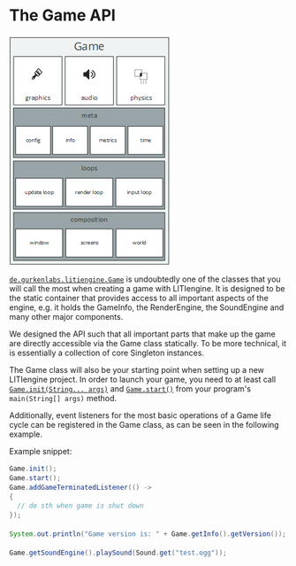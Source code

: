 # The Game API

![Game API](../images/api-game.png)

[`de.gurkenlabs.litiengine.Game`](https://static.javadoc.io/de.gurkenlabs/litiengine/0.4.14/de/gurkenlabs/litiengine/Game.html) is 
undoubtedly one of the classes that you will call the most when creating a game with LITIengine.
It is designed to be the static container that provides access to all important aspects of the engine, e.g. it holds the GameInfo, the RenderEngine, the SoundEngine and many other major components.

We designed the API such that all important parts that make up the game are directly accessible via the Game class statically.
To be more technical, it is essentially a collection of core Singleton instances.

The Game class will also be your starting point when setting up a new LITIengine project.
In order to launch your game,  you need to at least call [`Game.init(String... args)`](https://static.javadoc.io/de.gurkenlabs/litiengine/0.4.14/de/gurkenlabs/litiengine/Game.html#init-java.lang.String...-) and [`Game.start()`](https://static.javadoc.io/de.gurkenlabs/litiengine/0.4.14/de/gurkenlabs/litiengine/Game.html#start--) from your program's `main(String[] args)` method.

Additionally, event listeners for the most basic operations of a Game life cycle can be registered in the Game class, as can be seen in the following example.

Example snippet:
```java
Game.init();
Game.start();
Game.addGameTerminatedListener(() -> 
{
  // do sth when game is shut down
});

System.out.println("Game version is: " + Game.getInfo().getVersion());

Game.getSoundEngine().playSound(Sound.get("test.ogg"));
```
